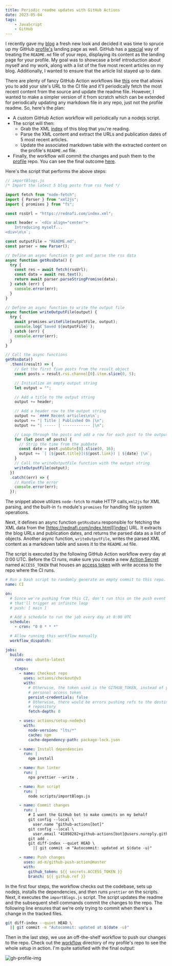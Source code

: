 ```yaml
---
title: Periodic readme updates with GitHub Actions
date: 2023-05-04
tags:
    - JavaScript
    - GitHub
---
```


I recently gave my [blog][blog] a fresh new look and decided it was time to spruce up my
GitHub [profile's][gh-profile] landing page as well. GitHub has a [special][gh-readme]
way of treating the `README.md` file of your <your-username> repo, displaying its
content as the landing page for your profile. My goal was to showcase a brief
introduction about myself and my work, along with a list of the five most recent
articles on my blog. Additionally, I wanted to ensure that the article list stayed up to
date.

There are plenty of fancy GitHub Action workflows like [this][blog-workflow] one that
allows you to add your site's URL to the CI file and it'll periodically fetch the most
recent content from the source and update the readme file. However, I wanted to make a
simpler version of it from scratch which can be extended for periodically updating
any markdown file in any repo, just not the profile readme. So, here's the plan:

* A custom GitHub Action workflow will periodically run a nodejs script.
* The script will then:
    * Grab the XML [index][index] of this blog that you're reading.
    * Parse the XML content and extract the URLs and publication dates of 5 most recent
    articles.
    * Update the associated markdown table with the extracted content on the profile's
    `README.md` file.
* Finally, the workflow will commit the changes and push them to the
[profile][gh-profile-repo] repo. You can see the final outcome [here][gh-profile].

Here's the script that performs the above steps:

```js
// importBlogs.js
/* Import the latest 5 blog posts from rss feed */

import fetch from "node-fetch";
import { Parser } from "xml2js";
import { promises } from "fs";

const rssUrl = "https://rednafi.com/index.xml";

const header = `<div align="center">
    Introducing myself...
<div>\n\n`;

const outputFile = "README.md";
const parser = new Parser();

// Define an async function to get and parse the rss data
async function getRssData() {
  try {
    const res = await fetch(rssUrl);
    const data = await res.text();
    return await parser.parseStringPromise(data);
  } catch (err) {
    console.error(err);
  }
}

// Define an async function to write the output file
async function writeOutputFile(output) {
  try {
    await promises.writeFile(outputFile, output);
    console.log(`Saved ${outputFile}`);
  } catch (err) {
    console.error(err);
  }
}

// Call the async functions
getRssData()
  .then((result) => {
    // Get the first five posts from the result object
    const posts = result.rss.channel[0].item.slice(0, 5);

    // Initialize an empty output string
    let output = "";

    // Add a title to the output string
    output += header;

    // Add a header row to the output string
    output += `#### Recent articles\n\n`;
    output += "| Title | Published On |\n";
    output += "| ----- | ------------ |\n";

    // Loop through the posts and add a row for each post to the output string
    for (let post of posts) {
      // Strip the time from the pubDate
      const date = post.pubDate[0].slice(0, 16);
      output += `| [${post.title}](${post.link}) | ${date} |\n`;
    }
    // Call the writeOutputFile function with the output string
    writeOutputFile(output);
  })
  .catch((err) => {
    // Handle the error
    console.error(err);
  });
```

The snippet above utilizes `node-fetch` to make HTTP calls,`xml2js` for XML parsing, and
the built-in `fs` module's `promises` for handling file system operations.

Next, it defines an async function `getRssData` responsible for fetching the XML data
from the [https://rednafi.com/index.html][index] URL. It extracts the blog URLs
and publication dates, and returns the parsed data as a list of objects. Another async
function, `writeOutputFile`, writes the parsed XML content as a markdown table and saves
it to the `README.md` file.

The script is executed by the following GitHub Action workflow every day at 0:00 UTC.
Before the CI runs, make sure you create a new [Action Secret][action-secret] named
`ACCESS_TOKEN` that houses an [access token][access-token] with write access to the
repo where the CI runs.

```yaml
# Run a bash script to randomly generate an empty commit to this repo.
name: CI

on:
  # Since we're pushing from this CI, don't run this on the push event because
  # that'll trigger an infinite loop
  # push: [ main ]

  # Add a schedule to run the job every day at 0:00 UTC
  schedule:
    - cron: "0 0 * * *"

  # Allow running this workflow manually
  workflow_dispatch:

jobs:
  build:
    runs-on: ubuntu-latest

    steps:
      - name: Checkout repo
        uses: actions/checkout@v3
        with:
          # Otherwise, the token used is the GITHUB_TOKEN, instead of your
          # personal access token
          persist-credentials: false
          # Otherwise, there would be errors pushing refs to the destination
          # repository
          fetch-depth: 0

      - uses: actions/setup-node@v3
        with:
          node-version: "lts/*"
          cache: npm
          cache-dependency-path: package-lock.json

      - name: Install dependencies
        run: |
          npm install

      - name: Run linter
        run: |
          npx prettier --write .

      - name: Run script
        run: |
          node scripts/importBlogs.js

      - name: Commit changes
        run: |
          # I want the GitHub bot to make commits on my behalf
          git config --local \
            user.name "github-actions[bot]"
          git config --local \
            user.email "41898282+github-actions[bot]@users.noreply.github.com"
          git add .
          git diff-index --quiet HEAD \
            || git commit -m "Autocommit: updated at $(date -u)"

      - name: Push changes
        uses: ad-m/github-push-action@master
        with:
          github_token: ${{ secrets.ACCESS_TOKEN }}
          branch: ${{ github.ref }}
```

In the first four steps, the workflow checks out the codebase, sets up nodejs, installs
the dependencies, and then runs `prettier` on the scripts. Next, it executes the
`importBlogs.js` script. The script updates the readme and the subsequent shell commands
commit the changes to the repo. The following line ensures that we're only trying to
commit when there's a change in the tracked files.

```sh
git diff-index --quiet HEAD \
  || git commit -m "Autocommit: updated at $(date -u)"
```

Then in the last step, we use an off-the-shelf workflow to push our changes to the
repo. Check out the [workflow][gh-profile-workflow-dir] directory of my profile's repo
to see the whole setup in action. I'm quite satisfied with the final output:

![gh-profile-img]

[blog]: https://rednafi.com/
[gh-profile]: https://github.com/rednafi/
[gh-profile-repo]: https://github.com/rednafi/rednafi
[gh-readme]: https://docs.github.com/en/account-and-profile/setting-up-and-managing-your-github-profile/customizing-your-profile/managing-your-profile-readme
[blog-workflow]: https://github.com/gautamkrishnar/blog-post-workflow
[index]: https://rednafi.com/index.xml
[action-secret]: https://docs.github.com/en/rest/actions/secrets?apiVersion=2022-11-28
[access-token]: https://docs.github.com/en/authentication/keeping-your-account-and-data-secure/creating-a-personal-access-token
[gh-profile-workflow-dir]: https://github.com/rednafi/rednafi/tree/master/.github/workflows
[gh-profile-img]: https://user-images.githubusercontent.com/30027932/236357026-0f703a1b-f61a-4af2-ba49-09fe390dea78.png

